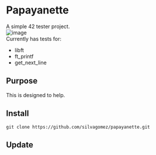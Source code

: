 # Papayanette

A simple 42 tester project.\
![image](https://github.com/silvagomez/papayanette/assets/38257521/41d9b587-961a-4175-9436-01ab277c7778)
\
Currently has tests for: 
* libft
* ft_printf
* get_next_line

## Purpose
This is designed to help.

## Install
```
git clone https://github.com/silvagomez/papayanette.git
```
## Update

